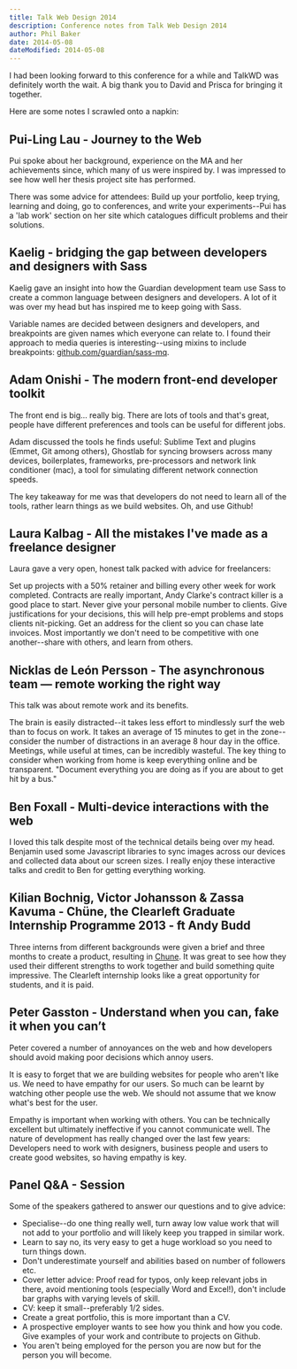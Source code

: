 ```yaml
---
title: Talk Web Design 2014
description: Conference notes from Talk Web Design 2014
author: Phil Baker
date: 2014-05-08
dateModified: 2014-05-08
---
```


I had been looking forward to this conference for a while and TalkWD was definitely worth the wait. A big thank you to David and Prisca for bringing it together. 

Here are some notes I scrawled onto a napkin:



## Pui-Ling Lau - Journey to the Web



Pui spoke about her background, experience on the MA and her achievements since, which many of us were inspired by. I was impressed to see how well her thesis project site has performed. 

There was some advice for attendees: Build up your portfolio, keep trying, learning and doing, go to conferences, and write your experiments--Pui has a 'lab work' section on her site which catalogues difficult problems and their solutions.



## Kaelig - bridging the gap between developers and designers with Sass



Kaelig gave an insight into how the Guardian development team use Sass to create a common language between designers and developers. A lot of it was over my head but has inspired me to keep going with Sass. 

Variable names are decided between designers and developers, and breakpoints are given names which everyone can relate to. I found their approach to media queries is interesting--using mixins to include breakpoints: [github.com/guardian/sass-mq](https://github.com/guardian/sass-mq).



## Adam Onishi - The modern front-end developer toolkit



The front end is big… really big. There are lots of tools and that's great, people have different preferences and tools can be useful for different jobs. 

Adam discussed the tools he finds useful: Sublime Text and plugins (Emmet, Git among others), Ghostlab for syncing browsers across many devices, boilerplates, frameworks, pre-processors and network link conditioner (mac), a tool for simulating different network connection speeds.

The key takeaway for me was that developers do not need to learn all of the tools, rather learn things as we build websites. Oh, and use Github!



## Laura Kalbag - All the mistakes I've made as a freelance designer



Laura gave a very open, honest talk packed with advice for freelancers: 

Set up projects with a 50% retainer and billing every other week for work completed. Contracts are really important, Andy Clarke's contract killer is a good place to start. Never give your personal mobile number to clients. Give justifications for your decisions, this will help pre-empt problems and stops clients nit-picking. Get an address for the client so you can chase late invoices. Most importantly we don't need to be competitive with one another--share with others, and learn from others.



## Nicklas de León Persson - The asynchronous team — remote working the right way



This talk was about remote work and its benefits. 

The brain is easily distracted--it takes less effort to mindlessly surf the web than to focus on work. It takes an average of 15 minutes to get in the zone--consider the number of distractions in an average 8 hour day in the office. Meetings, while useful at times, can be incredibly wasteful. The key thing to consider when working from home is keep everything online and be transparent. "Document everything you are doing as if you are about to get hit by a bus."



## Ben Foxall - Multi-device interactions with the web



I loved this talk despite most of the technical details being over my head. Benjamin used some Javascript libraries to sync images across our devices and collected data about our screen sizes. I really enjoy these interactive talks and credit to Ben for getting everything working.



##  Kilian Bochnig, Victor Johansson & Zassa Kavuma - Chüne, the Clearleft Graduate Internship Programme 2013 - ft Andy Budd



Three interns from different backgrounds were given a brief and three months to create a product, resulting in [Chune](http://chune.co.uk/). It was great to see how they used their different strengths to work together and build something quite impressive. The Clearleft internship looks like a great opportunity for students, and it is paid.  



## Peter Gasston - Understand when you can, fake it when you can’t



Peter covered a number of annoyances on the web and how developers should avoid making poor decisions which annoy users. 

It is easy to forget that we are building websites for people who aren't like us. We need to have empathy for our users. So much can be learnt by watching other people use the web. We should not assume that we know what's best for the user. 

Empathy is important when working with others. You can be technically excellent but ultimately ineffective if you cannot communicate well. The nature of development has really changed over the last few years: Developers need to work with designers, business people and users to create good websites, so having empathy is key.  



## Panel Q&A - Session



Some of the speakers gathered to answer our questions and to give advice:





  * Specialise--do one thing really well, turn away low value work that will not add to your portfolio and will likely keep you trapped in similar work.
  * Learn to say no, its very easy to get a huge workload so you need to turn things down.
  * Don't underestimate yourself and abilities based on number of followers etc.
  * Cover letter advice: Proof read for typos, only keep relevant jobs in there, avoid mentioning tools (especially Word and Excel!), don't include bar graphs with varying levels of skill.
  * CV: keep it small--preferably 1/2 sides.
  * Create a great portfolio, this is more important than a CV.
  * A prospective employer wants to see how you think and how you code. Give examples of your work and contribute to projects on Github.
  * You aren't being employed for the person you are now but for the person you will become.





   
